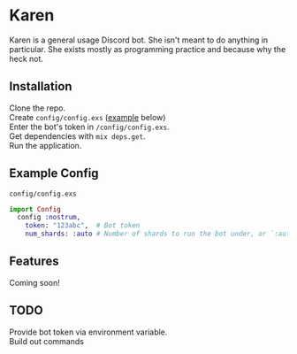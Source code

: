 # Karen

Karen is a general usage Discord bot. She isn't meant to do anything in 
particular. She exists mostly as programming practice and because why the heck
not.

## Installation
Clone the repo.  
Create `config/config.exs` ([example](#Example-Config) below)  
Enter the bot's token in `/config/config.exs`.  
Get dependencies with `mix deps.get`.  
Run the application.

## Example Config
`config/config.exs`
```elixir
import Config
  config :nostrum,
    token: "123abc",  # Bot token
    num_shards: :auto # Number of shards to run the bot under, or `:auto`
```

## Features
Coming soon!

## TODO
Provide bot token via environment variable.  
Build out commands